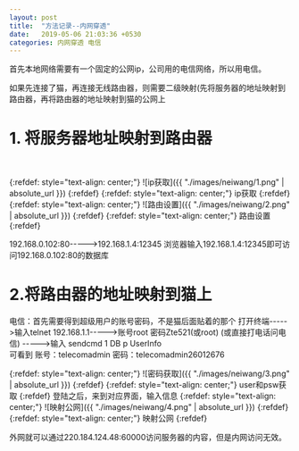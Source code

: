 ```yaml
---
layout: post
title:  "方法记录--内网穿透"
date:   2019-05-06 21:03:36 +0530
categories: 内网穿透 电信
---
```

首先本地网络需要有一个固定的公网ip，公司用的电信网络，所以用电信。

如果先连接了猫，再连接无线路由器，则需要二级映射(先将服务器的地址映射到路由器，再将路由器的地址映射到猫的公网上

# 1.	将服务器地址映射到路由器

<br>

{:refdef: style="text-align: center;"}
![ip获取]({{ "./images/neiwang/1.png" | absolute_url }})
{:refdef}
{:refdef: style="text-align: center;"}
ip获取
{:refdef}
{:refdef: style="text-align: center;"}
![路由设置]({{ "./images/neiwang/2.png" | absolute_url }})
{:refdef}
{:refdef: style="text-align: center;"}
路由设置
{:refdef}

192.168.0.102:80----->192.168.1.4:12345
浏览器输入192.168.1.4:12345即可访问192.168.0.102:80的数据库
# 2.将路由器的地址映射到猫上
电信：首先需要得到超级用户的账号密码，不是猫后面贴着的那个
打开终端----->输入telnet 192.168.1.1----->账号root 密码Zte521(或root) (或直接打电话问电信) ----->输入 sendcmd 1 DB p UserInfo  
可看到
账号：telecomadmin
密码：telecomadmin26012676

{:refdef: style="text-align: center;"}
![密码获取]({{ "./images/neiwang/3.png" | absolute_url }})
{:refdef}
{:refdef: style="text-align: center;"}
user和psw获取
{:refdef}
登陆之后，来到对应界面，输入信息
{:refdef: style="text-align: center;"}
![映射公网]({{ "./images/neiwang/4.png" | absolute_url }})
{:refdef}
{:refdef: style="text-align: center;"}
映射公网
{:refdef}


外网就可以通过220.184.124.48:60000访问服务器的内容，但是内网访问无效。





